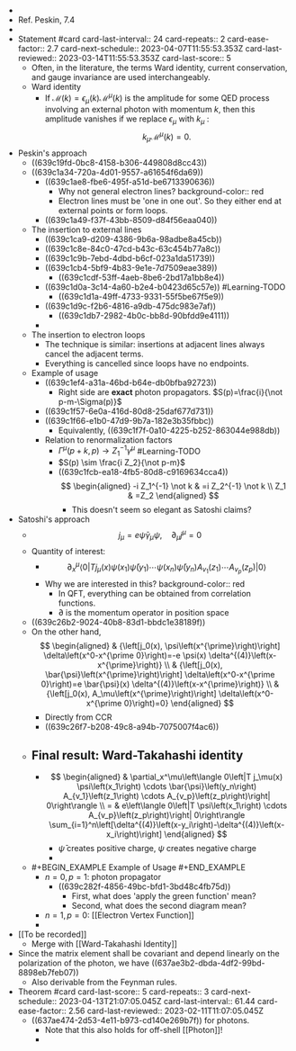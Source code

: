 -
- Ref. Peskin, 7.4
-
- Statement #card
  card-last-interval:: 24
  card-repeats:: 2
  card-ease-factor:: 2.7
  card-next-schedule:: 2023-04-07T11:55:53.353Z
  card-last-reviewed:: 2023-03-14T11:55:53.353Z
  card-last-score:: 5
	- Often, in the literature, the terms Ward identity, current conservation, and gauge invariance are used interchangeably.
	- Ward identity
		- If $\mathcal{M}(k)=\epsilon_\mu(k) \mathcal{M}^\mu(k)$ is the amplitude for some QED process involving an external photon with momentum $k$, then this amplitude vanishes if we replace $\epsilon_\mu$ with $k_\mu$ :
		  $$
		  k_\mu \mathcal{M}^\mu(k)=0 .
		  $$
- Peskin's approach
	- ((639c19fd-0bc8-4158-b306-449808d8cc43))
	- ((639c1a34-720a-4d01-9557-a61654f6da69))
		- ((639c1ae8-fbe6-495f-a51d-be6713390636))
			- Why not general electron lines?
			  background-color:: red
			- Electron lines must be 'one in one out'. So they either end at external points or form loops.
		- ((639c1a49-f37f-43bb-8509-d84f56eaa040))
	- The insertion to external lines
		- ((639c1ca9-d209-4386-9b6a-98adbe8a45cb))
		- ((639c1c8e-84c0-47cd-b43c-63c454b77a8c))
		- ((639c1c9b-7ebd-4dbd-b6cf-023a1da51739))
		- ((639c1cb4-5bf9-4b83-9e1e-7d7509eae389))
			- ((639c1cdf-53ff-4aeb-8be6-2bd17a1bb8e4))
		- ((639c1d0a-3c14-4a60-b2e4-b0423d65c57e)) #Learning-TODO
			- ((639c1d1a-49ff-4733-9331-55f5be67f5e9))
		- ((639c1d9c-f2b6-4816-a9db-475dc983e7af))
			- ((639c1db7-2982-4b0c-bb8d-90bfdd9e4111))
		-
	- The insertion to electron loops
		- The technique is similar: insertions at adjacent lines always cancel the adjacent terms.
		- Everything is cancelled since loops have no endpoints.
	- Example of usage
		- ((639c1ef4-a31a-46bd-b64e-db0bfba92723))
			- Right side are **exact** photon propagators. $S(p)=\frac{i}{\not p-m-\Sigma(p)}$
		- ((639c1f57-6e0a-416d-80d8-25daf677d731))
		- ((639c1f66-e1b0-47d9-9b7a-182e3b35fbbc))
			- Equivalently, ((639c1f7f-0a10-4225-b252-863044e988db))
		- Relation to renormalization factors
			- $\Gamma^\mu(p+k, p) \rightarrow Z_1^{-1} \gamma^\mu$ #Learning-TODO
			- $S(p) \sim \frac{i Z_2}{\not p-m}$
			- ((639c1fcb-ea18-4fb5-80d8-c9169634cca4)) 
			  $$
			  \begin{aligned}
			  -i Z_1^{-1} \not k & =i Z_2^{-1} \not k \\
			  Z_1 & =Z_2
			  \end{aligned}
			  $$
				- This doesn't seem so elegant as Satoshi claims?
- Satoshi's approach
	- $$
	  j_\mu=e \bar{\psi} \gamma_\mu \psi, \quad \partial_\mu j^\mu=0
	  $$
	- Quantity of interest:
		- $$
		  \partial_x^\mu\left\langle 0\left|T j_\mu(x) \psi\left(x_1\right) \bar{\psi}\left(y_1\right) \cdots \psi\left(x_n\right) \bar{\psi}\left(y_n\right) A_{v_1}\left(z_1\right) \cdots A_{v_p}\left(z_p\right)\right| 0\right\rangle
		  $$
		- Why we are interested in this?
		  background-color:: red
			- In QFT, everything can be obtained from correlation functions.
			- $\partial$ is the momentum operator in position space
	- ((639c26b2-9024-40b8-83d1-bbdc1e38189f))
	- On the other hand, 
	  $$
	  \begin{aligned}
	  & {\left[j_0(x), \psi\left(x^{\prime}\right)\right] \delta\left(x^0-x^{\prime 0}\right)=-e \psi(x) \delta^{(4)}\left(x-x^{\prime}\right)} \\
	  & {\left[j_0(x), \bar{\psi}\left(x^{\prime}\right)\right] \delta\left(x^0-x^{\prime 0}\right)=e \bar{\psi}(x) \delta^{(4)}\left(x-x^{\prime}\right)} \\
	  & {\left[j_0(x), A_\mu\left(x^{\prime}\right)\right] \delta\left(x^0-x^{\prime 0}\right)=0}
	  \end{aligned}
	  $$
		- Directly from CCR
		- ((639c26f7-b208-49c8-a94b-7075007f4ac6))
	- ## Final result: Ward-Takahashi identity
		- $$
		  \begin{aligned}
		  & \partial_x^\mu\left\langle 0\left|T j_\mu(x) \psi\left(x_1\right) \cdots \bar{\psi}\left(y_n\right) A_{v_1}\left(z_1\right) \cdots A_{v_p}\left(z_p\right)\right| 0\right\rangle \\
		  = & e\left\langle 0\left|T \psi\left(x_1\right) \cdots A_{v_p}\left(z_p\right)\right| 0\right\rangle \sum_{i=1}^n\left[\delta^{(4)}\left(x-y_i\right)-\delta^{(4)}\left(x-x_i\right)\right]
		  \end{aligned}
		  $$
			- $\bar\psi$ creates positive charge, $\psi$ creates negative charge
			-
	- #+BEGIN_EXAMPLE
	  Example of Usage
	  #+END_EXAMPLE
		- $n=0,p=1$: photon propagator
			- ((639c282f-4856-49bc-bfd1-3bd48c4fb75d))
				- First, what does 'apply the green function' mean?
				- Second, what does the second diagram mean?
		- $n=1, p=0$: [[Electron Vertex Function]]
		-
- [[To be recorded]]
	- Merge with [[Ward-Takahashi Identity]]
- Since the matrix element shall be covariant and depend linearly on the polarization of the photon, we have ((637ae3b2-dbda-4df2-99bd-8898eb7feb07))
	- Also derivable from the Feynman rules.
- Theorem #card
  card-last-score:: 5
  card-repeats:: 3
  card-next-schedule:: 2023-04-13T21:07:05.045Z
  card-last-interval:: 61.44
  card-ease-factor:: 2.56
  card-last-reviewed:: 2023-02-11T11:07:05.045Z
	- ((637ae474-2d53-4e11-b973-cd140e269b7f)) for photons.
		- Note that this also holds for off-shell [[Photon]]!
		-
